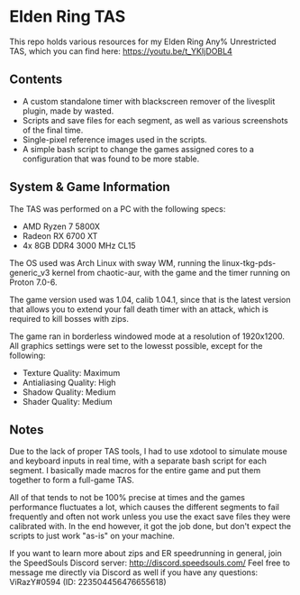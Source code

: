 # Elden Ring TAS
This repo holds various resources for my Elden Ring Any% Unrestricted TAS, which you can find here: https://youtu.be/t_YKIjDOBL4

## Contents
- A custom standalone timer with blackscreen remover of the livesplit plugin, made by wasted.
- Scripts and save files for each segment, as well as various screenshots of the final time.
- Single-pixel reference images used in the scripts.
- A simple bash script to change the games assigned cores to a configuration that was found to be more stable.

## System & Game Information
The TAS was performed on a PC with the following specs:
- AMD Ryzen 7 5800X
- Radeon RX 6700 XT
- 4x 8GB DDR4 3000 MHz CL15

The OS used was Arch Linux with sway WM, running the linux-tkg-pds-generic_v3 kernel from chaotic-aur, with the game and the timer running on Proton 7.0-6.

The game version used was 1.04, calib 1.04.1, since that is the latest version that allows you to extend your fall death timer with an attack, which is required to kill bosses with zips.

The game ran in borderless windowed mode at a resolution of 1920x1200. All graphics settings were set to the lowesst possible, except for the following:
- Texture Quality: Maximum
- Antialiasing Quality: High
- Shadow Quality: Medium
- Shader Quality: Medium

## Notes
Due to the lack of proper TAS tools, I had to use xdotool to simulate mouse and keyboard inputs in real time, with a separate bash script for each segment. I basically made macros for the entire game and put them together to form a full-game TAS.

All of that tends to not be 100% precise at times and the games performance fluctuates a lot, which causes the different segments to fail frequently and often not work unless you use the exact save files they were calibrated with. In the end however, it got the job done, but don't expect the scripts to just work "as-is" on your machine.

If you want to learn more about zips and ER speedrunning in general, join the SpeedSouls Discord server: http://discord.speedsouls.com/
Feel free to message me directly via Discord as well if you have any questions: ViRazY#0594 (ID: 223504456476655618)
